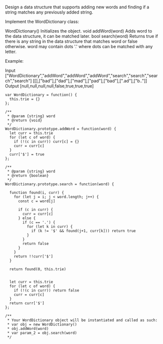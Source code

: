 Design a data structure that supports adding new words and finding if a string matches any previously added string.

Implement the WordDictionary class:

WordDictionary() Initializes the object.
void addWord(word) Adds word to the data structure, it can be matched later.
bool search(word) Returns true if there is any string in the data structure that matches word or false otherwise. word may contain dots '.' where dots can be matched with any letter.

Example:

Input
["WordDictionary","addWord","addWord","addWord","search","search","search","search"]
[[],["bad"],["dad"],["mad"],["pad"],["bad"],[".ad"],["b.."]]
Output
[null,null,null,null,false,true,true,true]

```
var WordDictionary = function() {
  this.trie = {}
};

/**
 * @param {string} word
 * @return {void}
 */
WordDictionary.prototype.addWord = function(word) {
  let curr = this.trie
  for (let c of word) {
    if (!(c in curr)) curr[c] = {}
    curr = curr[c]
  }
  curr['$'] = true
};

/**
 * @param {string} word
 * @return {boolean}
 */
WordDictionary.prototype.search = function(word) {

  function found(i, curr) {
    for (let j = i; j < word.length; j++) {
      const c = word[j]

      if (c in curr) {
        curr = curr[c]
      } else {
        if (c == '.') {
          for (let k in curr) {
            if (k != '$' && found(j+1, curr[k])) return true
          }
        }
        return false
      }
    }
    return !!curr['$']
  }

  return found(0, this.trie)


  let curr = this.trie
  for (let c of word) {
    if (!(c in curr)) return false
    curr = curr[c]
  }
  return curr['$']
};

/**
 * Your WordDictionary object will be instantiated and called as such:
 * var obj = new WordDictionary()
 * obj.addWord(word)
 * var param_2 = obj.search(word)
 */
```
